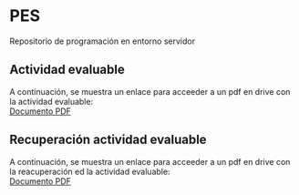 # PES
Repositorio de programación en entorno servidor

## Actividad evaluable
A continuación, se muestra un enlace para acceeder a un pdf en drive con la actividad evaluable:   
[Documento PDF](https://drive.google.com/file/d/1XLi8Fpxry83ixiWwPt3CVfJnQ0keC1Y6/view?usp=sharing)

## Recuperación actividad evaluable
A continuación, se muestra un enlace para acceeder a un pdf en drive con la reacuperación ed la actividad evaluable:   
[Documento PDF](https://docs.google.com/document/d/1JyrpwUZys-zheTI5TBvGi4Gs68GicyOqiS_JNLiktUw/edit?usp=sharing)